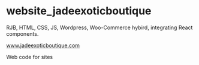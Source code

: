 # website_jadeexoticboutique

RJB, HTML, CSS, JS, Wordpress, Woo-Commerce hybird, integrating React components.

www.jadeexoticboutique.com

Web code for sites
